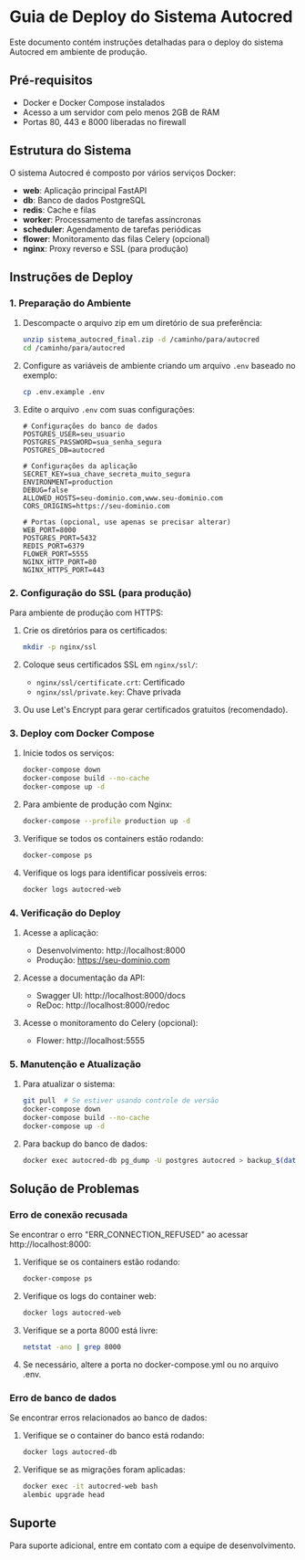 # Guia de Deploy do Sistema Autocred

Este documento contém instruções detalhadas para o deploy do sistema Autocred em ambiente de produção.

## Pré-requisitos

- Docker e Docker Compose instalados
- Acesso a um servidor com pelo menos 2GB de RAM
- Portas 80, 443 e 8000 liberadas no firewall

## Estrutura do Sistema

O sistema Autocred é composto por vários serviços Docker:

- **web**: Aplicação principal FastAPI
- **db**: Banco de dados PostgreSQL
- **redis**: Cache e filas
- **worker**: Processamento de tarefas assíncronas
- **scheduler**: Agendamento de tarefas periódicas
- **flower**: Monitoramento das filas Celery (opcional)
- **nginx**: Proxy reverso e SSL (para produção)

## Instruções de Deploy

### 1. Preparação do Ambiente

1. Descompacte o arquivo zip em um diretório de sua preferência:
   ```bash
   unzip sistema_autocred_final.zip -d /caminho/para/autocred
   cd /caminho/para/autocred
   ```

2. Configure as variáveis de ambiente criando um arquivo `.env` baseado no exemplo:
   ```bash
   cp .env.example .env
   ```

3. Edite o arquivo `.env` com suas configurações:
   ```
   # Configurações do banco de dados
   POSTGRES_USER=seu_usuario
   POSTGRES_PASSWORD=sua_senha_segura
   POSTGRES_DB=autocred
   
   # Configurações da aplicação
   SECRET_KEY=sua_chave_secreta_muito_segura
   ENVIRONMENT=production
   DEBUG=false
   ALLOWED_HOSTS=seu-dominio.com,www.seu-dominio.com
   CORS_ORIGINS=https://seu-dominio.com
   
   # Portas (opcional, use apenas se precisar alterar)
   WEB_PORT=8000
   POSTGRES_PORT=5432
   REDIS_PORT=6379
   FLOWER_PORT=5555
   NGINX_HTTP_PORT=80
   NGINX_HTTPS_PORT=443
   ```

### 2. Configuração do SSL (para produção)

Para ambiente de produção com HTTPS:

1. Crie os diretórios para os certificados:
   ```bash
   mkdir -p nginx/ssl
   ```

2. Coloque seus certificados SSL em `nginx/ssl/`:
   - `nginx/ssl/certificate.crt`: Certificado
   - `nginx/ssl/private.key`: Chave privada

3. Ou use Let's Encrypt para gerar certificados gratuitos (recomendado).

### 3. Deploy com Docker Compose

1. Inicie todos os serviços:
   ```bash
   docker-compose down
   docker-compose build --no-cache
   docker-compose up -d
   ```

2. Para ambiente de produção com Nginx:
   ```bash
   docker-compose --profile production up -d
   ```

3. Verifique se todos os containers estão rodando:
   ```bash
   docker-compose ps
   ```

4. Verifique os logs para identificar possíveis erros:
   ```bash
   docker logs autocred-web
   ```

### 4. Verificação do Deploy

1. Acesse a aplicação:
   - Desenvolvimento: http://localhost:8000
   - Produção: https://seu-dominio.com

2. Acesse a documentação da API:
   - Swagger UI: http://localhost:8000/docs
   - ReDoc: http://localhost:8000/redoc

3. Acesse o monitoramento do Celery (opcional):
   - Flower: http://localhost:5555

### 5. Manutenção e Atualização

1. Para atualizar o sistema:
   ```bash
   git pull  # Se estiver usando controle de versão
   docker-compose down
   docker-compose build --no-cache
   docker-compose up -d
   ```

2. Para backup do banco de dados:
   ```bash
   docker exec autocred-db pg_dump -U postgres autocred > backup_$(date +%Y%m%d).sql
   ```

## Solução de Problemas

### Erro de conexão recusada

Se encontrar o erro "ERR_CONNECTION_REFUSED" ao acessar http://localhost:8000:

1. Verifique se os containers estão rodando:
   ```bash
   docker-compose ps
   ```

2. Verifique os logs do container web:
   ```bash
   docker logs autocred-web
   ```

3. Verifique se a porta 8000 está livre:
   ```bash
   netstat -ano | grep 8000
   ```

4. Se necessário, altere a porta no docker-compose.yml ou no arquivo .env.

### Erro de banco de dados

Se encontrar erros relacionados ao banco de dados:

1. Verifique se o container do banco está rodando:
   ```bash
   docker logs autocred-db
   ```

2. Verifique se as migrações foram aplicadas:
   ```bash
   docker exec -it autocred-web bash
   alembic upgrade head
   ```

## Suporte

Para suporte adicional, entre em contato com a equipe de desenvolvimento.
